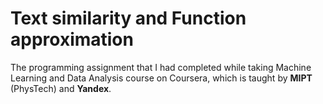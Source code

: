 # Text similarity and Function approximation
The programming assignment that I had completed while taking Machine Learning and Data Analysis course on Coursera, which is taught by **MIPT** (PhysTech) and **Yandex**.
